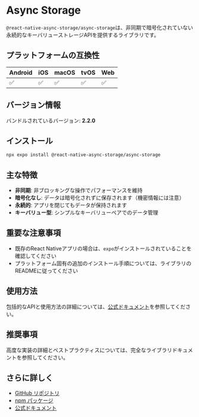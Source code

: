 # Async Storage

`@react-native-async-storage/async-storage`は、非同期で暗号化されていない永続的なキーバリューストレージAPIを提供するライブラリです。

## プラットフォームの互換性

| Android | iOS | macOS | tvOS | Web |
|---------|-----|-------|------|-----|
| ✅ | ✅ | ✅ | ✅ | ✅ |

## バージョン情報

バンドルされているバージョン: **2.2.0**

## インストール

```bash
npx expo install @react-native-async-storage/async-storage
```

## 主な特徴

- **非同期**: 非ブロッキングな操作でパフォーマンスを維持
- **暗号化なし**: データは暗号化されずに保存されます（機密情報には注意）
- **永続的**: アプリを閉じてもデータが保持されます
- **キーバリュー型**: シンプルなキーバリューペアでのデータ管理

## 重要な注意事項

- 既存のReact Nativeアプリの場合は、`expo`がインストールされていることを確認してください
- プラットフォーム固有の追加のインストール手順については、ライブラリのREADMEに従ってください

## 使用方法

包括的なAPIと使用方法の詳細については、[公式ドキュメント](https://react-native-async-storage.github.io/async-storage/docs/usage)を参照してください。

## 推奨事項

高度な実装の詳細とベストプラクティスについては、完全なライブラリドキュメントを参照してください。

## さらに詳しく

- [GitHub リポジトリ](https://github.com/react-native-async-storage/async-storage)
- [npm パッケージ](https://www.npmjs.com/package/@react-native-async-storage/async-storage)
- [公式ドキュメント](https://react-native-async-storage.github.io/async-storage/)
